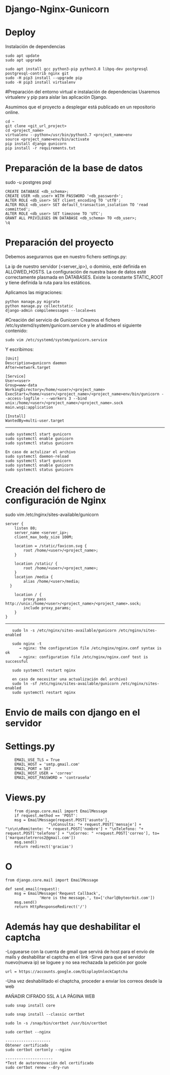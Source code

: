 # Django-Nginx-Gunicorn
# Deploy
Instalación de dependencias

    sudo apt update
    sudo apt upgrade

    sudo apt install gcc python3-pip python3.8 libpq-dev postgresql postgresql-contrib nginx git
    sudo -H pip3 install --upgrade pip
    sudo -H pip3 install virtualenv

#Preparación del entorno virtual e instalación de dependencias
Usaremos virtualenv y pip para aislar las aplicación Django.

Asumimos que el proyecto a desplegar está publicado en un repositorio online.


    cd ~
    git clone <git_url_project>
    cd <project_name>
    virtualenv --python=/usr/bin/python3.7 <project_name>env
    source <project_name>env/bin/activate
    pip install django gunicorn
    pip install -r requirements.txt

# Preparación de la base de datos

sudo -u postgres psql

    CREATE DATABASE <db_schema>;
    CREATE USER <db_user> WITH PASSWORD '<db_password>';
    ALTER ROLE <db_user> SET client_encoding TO 'utf8';
    ALTER ROLE <db_user> SET default_transaction_isolation TO 'read committed';
    ALTER ROLE <db_user> SET timezone TO 'UTC';
    GRANT ALL PRIVILEGES ON DATABASE <db_schema> TO <db_user>;
    \q


# Preparación del proyecto

Debemos asegurarnos que en nuestro fichero settings.py:

La ip de nuestro servidor (<server_ip>), o dominio, esté definida en ALLOWED_HOSTS.
La configuración de nuestra base de datos esté correctamente plasmada en DATABASES.
Existe la constante STATIC_ROOT y tiene definida la ruta para los estáticos.

Aplicamos las migraciones:

    python manage.py migrate
    python manage.py collectstatic
    django-admin compilemessages --locale=es

#Creación del servicio de Gunicorn
Creamos el fichero /etc/systemd/system/gunicorn.service y le añadimos el siguiente contenido:

    sudo vim /etc/systemd/system/gunicorn.service

Y escribimos:

    [Unit]
    Description=gunicorn daemon
    After=network.target

    [Service]
    User=<user>
    Group=www-data
    WorkingDirectory=/home/<user>/<project_name>
    ExecStart=/home/<user>/<project_name>/<project_name>env/bin/gunicorn --access-logfile - --workers 3 --bind unix:/home/<user>/<project_name>/<project_name>.sock main.wsgi:application

    [Install]
    WantedBy=multi-user.target
  
----------------------------------
  
	sudo systemctl start gunicorn
	sudo systemctl enable gunicorn
	sudo systemctl status gunicorn

	En caso de actulizar el archivo
	sudo systemctl daemon-reload
	sudo systemctl start gunicorn
	sudo systemctl enable gunicorn
	sudo systemctl status gunicorn

  # Creación del fichero de configuración de Nginx
   sudo vim /etc/nginx/sites-available/gunicorn 

    server {
        listen 80;
        server_name <server_ip>; 
        client_max_body_size 100M;

        location = /static/favicon.svg { 
            root /home/<user>/<project_name>;
        }

        location /static/ {
            root /home/<user>/<project_name>;
        }
        location /media {
            alias /home/<user>/media;
      }

        location / {
            proxy_pass http://unix:/home/<user>/<project_name>/<project_name>.sock;
            include proxy_params;
        }
    }
  
  
  -----------------------------------------------------------------------
  
	   sudo ln -s /etc/nginx/sites-available/gunicorn /etc/nginx/sites-enabled

	   sudo nginx -t 
	      → nginx: the configuration file /etc/nginx/nginx.conf syntax is ok
	      → nginx: configuration file /etc/nginx/nginx.conf test is successful

	   sudo systemctl restart nginx 

	   en caso de necesitar una actualización del archivo)   
	   sudo ln -sf /etc/nginx/sites-available/gunicorn /etc/nginx/sites-enabled 
	   sudo systemctl restart nginx

# Envio de mails con django en el servidor

# Settings.py
        EMAIL_USE_TLS = True
        EMAIL_HOST = 'smtp.gmail.com'
        EMAIL_PORT = 587
        EMAIL_HOST_USER = 'correo'
        EMAIL_HOST_PASSWORD = 'contraseña'
# Views.py
    	from django.core.mail import EmailMessage
    	if request.method == 'POST':
		msg = EmailMessage(request.POST['asunto'],
					   "\nConsulta: "+ request.POST['mensaje'] + "\n\n\nRemitente: "+ request.POST['nombre'] + "\nTelefono: "+ request.POST['telefono'] + "\nCorreo: " +request.POST['correo'], to=['marquezletreros2@gmail.com'])
		msg.send()
		return redirect('gracias')
# O
	from django.core.mail import EmailMessage

	def send_email(request):
	    msg = EmailMessage('Request Callback',
			       'Here is the message.', to=['charl@byteorbit.com'])
	    msg.send()
	    return HttpResponseRedirect('/')
# Además hay que deshabilitar el captcha
-Loguearse con la cuenta de gmail que servirá de host para el envío de mails y deshabilitar el captcha en el link
-Sirve para que el servidor nuevo(nueva ip) se loguee y no sea rechazada la petición por goole

	url = https://accounts.google.com/DisplayUnlockCaptcha
-Una vez deshabilitado el chaptcha, proceder a enviar los correos desde la web

#AÑADIR CIFRADO SSL A LA PÁGINA WEB

	sudo snap install core

	sudo snap install --classic certbot
	
	sudo ln -s /snap/bin/certbot /usr/bin/certbot
	
	sudo certbot --nginx
	
	--------------------
	Obtener certificado
	sudo certbot certonly --nginx
	
	---------------------
	*Test de autorenovación del certificado
	sudo certbot renew --dry-run
